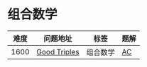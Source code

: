 # 组合数学

| 难度 | 问题地址                                                  | 标签 | 题解 |
| ---- | --------------------------------------------------------- | ---- | ---- |
| 1600 | [Good Triples](https://codeforces.com/problemset/problem/1907/E)|   组合数学  |   [AC](https://github.com/BlackCat-cat/Algorithm-Question-Sheet/blob/AC%E4%BB%A3%E7%A0%81/cf1907e.cpp)   |


